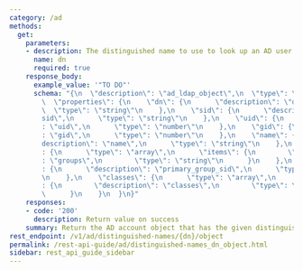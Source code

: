 ```yaml
---
category: /ad
methods:
  get:
    parameters:
    - description: The distinguished name to use to look up an AD user or group.
      name: dn
      required: true
    response_body:
      example_value: '"TO DO"'
      schema: "{\n  \"description\": \"ad_ldap_object\",\n  \"type\": \"object\",\n\
        \  \"properties\": {\n    \"dn\": {\n      \"description\": \"dn\",\n    \
        \  \"type\": \"string\"\n    },\n    \"sid\": {\n      \"description\": \"\
        sid\",\n      \"type\": \"string\"\n    },\n    \"uid\": {\n      \"description\"\
        : \"uid\",\n      \"type\": \"number\"\n    },\n    \"gid\": {\n      \"description\"\
        : \"gid\",\n      \"type\": \"number\"\n    },\n    \"name\": {\n      \"\
        description\": \"name\",\n      \"type\": \"string\"\n    },\n    \"groups\"\
        : {\n      \"type\": \"array\",\n      \"items\": {\n        \"description\"\
        : \"groups\",\n        \"type\": \"string\"\n      }\n    },\n    \"primary_group_sid\"\
        : {\n      \"description\": \"primary_group_sid\",\n      \"type\": \"string\"\
        \n    },\n    \"classes\": {\n      \"type\": \"array\",\n      \"items\"\
        : {\n        \"description\": \"classes\",\n        \"type\": \"string\"\n\
        \      }\n    }\n  }\n}"
    responses:
    - code: '200'
      description: Return value on success
    summary: Return the AD account object that has the given distinguished name.
rest_endpoint: /v1/ad/distinguished-names/{dn}/object
permalink: /rest-api-guide/ad/distinguished-names_dn_object.html
sidebar: rest_api_guide_sidebar
---
```


